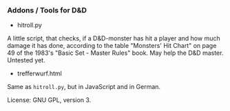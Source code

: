 ### Addons / Tools for D&D

- hitroll.py

A little script, that checks, if a D&D-monster has hit a player and how much damage it has done, according to the table "Monsters' Hit Chart" on page 49 of the 1983's "Basic Set - Master Rules" book. May help the D&D master. Untested yet.

- trefferwurf.html

Same as `hitroll.py`, but in JavaScript and in German.

License: GNU GPL, version 3.
